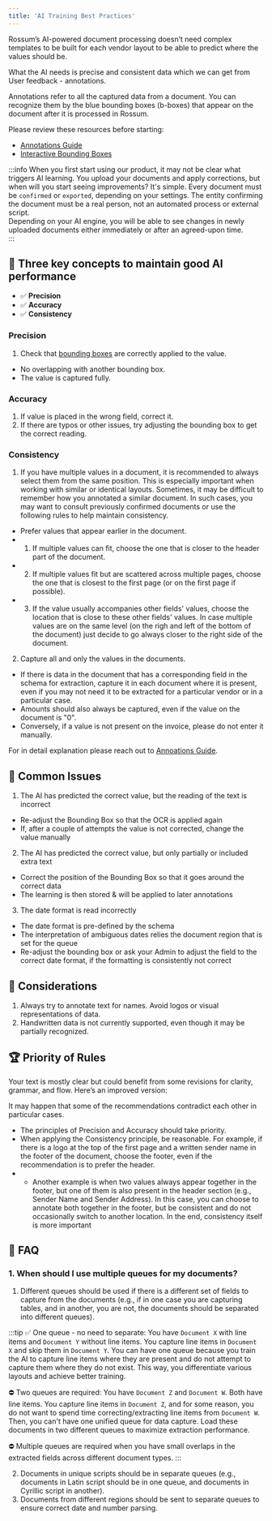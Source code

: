 ```yaml
---
title: 'AI Training Best Practices'
---
```

Rossum’s AI-powered document processing doesn’t need complex templates to be built for each vendor layout to be able to predict where the values should be.

What the AI needs is precise and consistent data which we can get from User feedback - annotations.

Annotations refer to all the captured data from a document. You can recognize them by the blue bounding boxes (b-boxes) that appear on the document after it is processed in Rossum.

Please review these resources before starting:
- [Annotations Guide](https://rossum.ai/help/article/annotations-guide-and-rules-to-follow/)
- [Interactive Bounding Boxes](https://rossum.ai/help/article/interactive-bounding-boxes-in-rossum/)

:::info
When you first start using our product, it may not be clear what triggers AI learning. You upload your documents and apply corrections, but when will you start seeing improvements? It's simple. Every document must be `confirmed` or `exported`, depending on your settings. The entity confirming the document must be a real person, not an automated process or external script.  
Depending on your AI engine, you will be able to see changes in newly uploaded documents either immediately or after an agreed-upon time.   
:::

## 🚀 Three key concepts to maintain good AI performance
- ✅ **Precision**
- ✅ **Accuracy**
- ✅ **Consistency**

### Precision
1. Check that [bounding boxes](https://rossum.ai/help/article/interactive-bounding-boxes-in-rossum/) are correctly applied to the value. 
- No overlapping with another bounding box.
- The value is captured fully. 

### Accuracy
1. If value is placed in the wrong field, correct it.
2. If there are typos or other issues, try adjusting the bounding box to get the correct reading.

### Consistency
1. If you have multiple values in a document, it is recommended to always select them from the same position. This is especially important when working with similar or identical layouts.
Sometimes, it may be difficult to remember how you annotated a similar document. In such cases, you may want to consult previously confirmed documents or use the following rules to help maintain consistency.
- Prefer values that appear earlier in the document.
- 1. If multiple values can fit, choose the one that is closer to the header part of the document.
- 2. If multiple values fit but are scattered across multiple pages, choose the one that is closest to the first page (or on the first page if possible).
- 3. If the value usually accompanies other fields' values, choose the location that is close to these other fields' values. 
In case multiple values are on the same level (on the righ and left of the bottom of the document) just decide to go always closer to the right side of the document. 

2. Capture all and only the values in the documents.
- If there is data in the document that has a corresponding field in the schema for extraction, capture it in each document where it is present, even if you may not need it to be extracted for a particular vendor or in a particular case.
- Amounts should also always be captured, even if the value on the document is "0".
- Conversely, if a value is not present on the invoice, please do not enter it manually.

For in detail explanation please reach out to [Annoations Guide](https://rossum.ai/help/article/annotations-guide-and-rules-to-follow/).


## 🛟 Common Issues
1. The AI has predicted the correct value, but the reading of the text is incorrect
- Re-adjust the Bounding Box so that the OCR is applied again
- If, after a couple of attempts the value is not corrected, change the value manually
2. The AI has predicted the correct value, but only partially or included extra text
- Correct the position of the Bounding Box so that it goes around the correct data
- The learning is then stored & will be applied to later annotations
3. The date format is read incorrectly 
- The date format is pre-defined by the schema 
- The interpretation of ambiguous dates relies the document region that is set for the queue
- Re-adjust the bounding box or ask your Admin to adjust the field to the correct date format, if the formatting is consistently not correct


## 🤔 Considerations
1. Always try to annotate text for names. Avoid logos or visual representations of data.
2. Handwritten data is not currently supported, even though it may be partially recognized.

## 🏆 Priority of Rules

Your text is mostly clear but could benefit from some revisions for clarity, grammar, and flow. Here’s an improved version:

It may happen that some of the recommendations contradict each other in particular cases.

- The principles of Precision and Accuracy should take priority.
- When applying the Consistency principle, be reasonable. For example, if there is a logo at the top of the first page and a written sender name in the footer of the document, choose the footer, even if the recommendation is to prefer the header.
- - Another example is when two values always appear together in the footer, but one of them is also present in the header section (e.g., Sender Name and Sender Address). In this case, you can choose to annotate both together in the footer, but be consistent and do not occasionally switch to another location. In the end, consistency itself is more important 

## 🙋 FAQ

### 1. When should I use multiple queues for my documents?
1. Different queues should be used if there is a different set of fields to capture from the documents (e.g., if in one case you are capturing tables, and in another, you are not, the documents should be separated into different queues).

:::tip
✅ One queue - no need to separate: You have `Document X` with line items and `Document Y` without line items. You capture line items in `Document X` and skip them in `Document Y`. You can have one queue because you train the AI to capture line items where they are present and do not attempt to capture them where they do not exist. This way, you differentiate various layouts and achieve better training.

⛔ Two queues are required: You have `Document Z` and `Document W`. Both have line items. You capture line items in `Document Z`, and for some reason, you do not want to spend time correcting/extracting line items from `Document W`. Then, you can't have one unified queue for data capture. Load these documents in two different queues to maximize extraction performance.

⛔ Multiple queues are required when you have small overlaps in the extracted fields across different document types.
:::

2. Documents in unique scripts should be in separate queues (e.g., documents in Latin script should be in one queue, and documents in Cyrillic script in another).
3. Documents from different regions should be sent to separate queues to ensure correct date and number parsing.